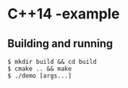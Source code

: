# C++14 -example

## Building and running

```shell
$ mkdir build && cd build
$ cmake .. && make
$ ./demo [args...]
```
